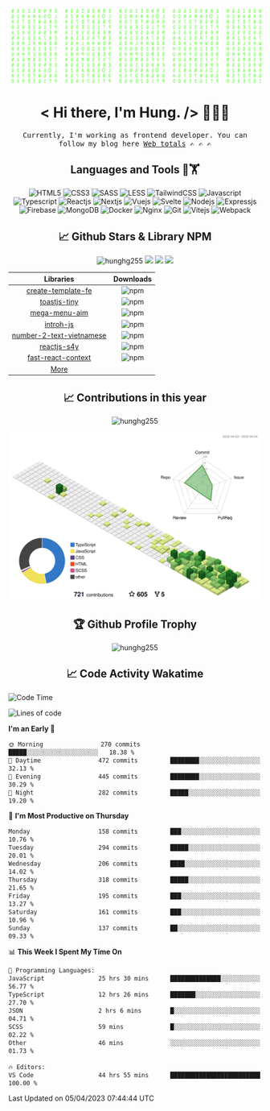 [![Matrix SVG](https://github.com/hunghg255/hunghg255/blob/master/img/matrix.svg)](https://hung.thedev.id)
<!-- [![unicorncode_bzb8ey](https://res.cloudinary.com/hunghg255/image/upload/v1647578947/unicorncode_bzb8ey.svg)](https://hung.thedev.id) -->
<!-- # 👀 Hi stranger! 👋🏻 -->

<h1 align='center'>< Hi there, I'm Hung. /> 👋✌🏻</h1>

<p align="center">
  <samp>
  Currently, I'm working as frontend developer. You can follow my blog here
    <a href="https://web-totals.vercel.app">Web totals</a>
    ✍️ ✍️ ✍️
  </samp>
</p>


                       
<h2 align='center'>Languages and Tools 🔧🏋</h2>

<div align='center'>
  <img src="https://img.shields.io/badge/html5-%23E34F26.svg?style=flat-square&logo=html5&logoColor=white" alt="HTML5" />
  <img src="https://img.shields.io/badge/css3-%231572B6.svg?style=flat-square&logo=css3&logoColor=white" alt="CSS3" />
  <img src="https://img.shields.io/badge/SASS-hotpink.svg?style=flat-square&logo=SASS&logoColor=white" alt="SASS" />
  <img src="https://img.shields.io/badge/LESS-%230db7ed.svg?style=flat-square&logo=less&logoColor=white" alt="LESS" />
  <img src="https://img.shields.io/badge/Tailwindcss-%2338B2AC.svg?style=flat-square&logo=tailwind-css&logoColor=white" alt="TailwindCSS" />
  <img src="https://img.shields.io/badge/Javascript-%23323330.svg?style=flat-square&logo=javascript&logoColor=%23F7DF1E" alt="Javascript" />
  <img src="https://img.shields.io/badge/Typescript-%23007ACC.svg?style=flat-square&logo=typescript&logoColor=white" alt="Typescript" />
  <img src="https://img.shields.io/badge/Reactjs-%2320232a.svg?style=flat-square&logo=react&logoColor=%2361DAFB" alt="Reactjs" />
  <img src="https://img.shields.io/badge/Nextjs-black?style=flat-square&logo=next.js&logoColor=white" alt="Nextjs" />
  <img src="https://img.shields.io/badge/Vuejs-%2335495e.svg?style=flat-square&logo=vuedotjs&logoColor=%234FC08D" alt="Vuejs" />
  <img src="https://img.shields.io/badge/Svelte-ff3e00?style=flat-square&logo=svelte&logoColor=white" alt="Svelte" />
  <img src="https://img.shields.io/badge/Nodejs-6DA55F?style=flat-square&logo=node.js&logoColor=white" alt="Nodejs" />
  <img src="https://img.shields.io/badge/Expressjs-6DA55F?style=flat-square&logo=express&logoColor=white" alt="Expressjs" />
  <img src="https://img.shields.io/badge/Firebase-%23039BE5.svg?style=flat-square&logo=firebase" alt="Firebase" />
  <img src="https://img.shields.io/badge/MongoDB-%234ea94b.svg?style=flat-square&logo=mongodb&logoColor=white" alt="MongoDB" />
  <img src="https://img.shields.io/badge/Docker-%230db7ed.svg?style=flat-square&logo=docker&logoColor=white" alt="Docker" />
  <img src="https://img.shields.io/badge/Nginx-%234ea94b.svg?style=flat-square&logo=nginx&logoColor=white" alt="Nginx" />
  <img src="https://img.shields.io/badge/Git-%23E34F26.svg?style=flat-square&logo=git&logoColor=white" alt="Git" />
  
  <img src="https://img.shields.io/badge/Vitejs-blueviolet?style=flat-square&logo=vite&logoColor=white" alt="Vitejs" />
  <img src="https://img.shields.io/badge/Webpack-dodgerblue?style=flat-square&logo=webpack&logoColor=white" alt="Webpack" />
</div>

<h2 align='center'> 📈 Github Stars & Library NPM</h2>
  
<p align="center"> 
  <img src="https://komarev.com/ghpvc/?username=hunghg255&style=flat" alt="hunghg255" />
  <img src="https://shields.io/github/stars/hunghg255">
  <img src="https://img.shields.io/github/followers/hunghg255">
  <img src="https://img.shields.io/static/v1?label=%F0%9F%8C%9F&message=Love%20coding&style=style=flat&color=c80000">
</p>
  

  | Libraries	| Downloads |
  |:----------:|:-------------:|
  | [create-template-fe](https://www.npmjs.com/package/create-template-fe)	| ![npm](https://img.shields.io/npm/dm/create-template-fe) |
  | [toastjs-tiny](https://www.npmjs.com/package/toastjs-tiny)	| ![npm](https://img.shields.io/npm/dm/toastjs-tiny) |
  | [mega-menu-aim](https://www.npmjs.com/package/mega-menu-aim)	| ![npm](https://img.shields.io/npm/dm/mega-menu-aim) |
  | [introh-js](https://www.npmjs.com/package/introh-js)	| ![npm](https://img.shields.io/npm/dm/introh-js) |
  | [number-2-text-vietnamese](https://www.npmjs.com/package/number-2-text-vietnamese)	| ![npm](https://img.shields.io/npm/dm/number-2-text-vietnamese) |
  | [reactjs-s4y](https://www.npmjs.com/package/reactjs-s4y)	| ![npm](https://img.shields.io/npm/dm/reactjs-s4y) |
  | [fast-react-context](https://www.npmjs.com/package/fast-react-context)	| ![npm](https://img.shields.io/npm/dm/fast-react-context) |
  | [More](https://www.npmjs.com/settings/hunghg255/packages)	|  |
  
<div align="center">
<!--  <img src="https://github-readme-stats.vercel.app/api?username=hunghg255&show_icons=true&border_radius=15&count_private=true"/>
  <img src="https://github-readme-stats.vercel.app/api/top-langs/?username=hunghg255&border_radius=15&layout=compact&langs_count=6&count_private=true"/>
   -->
  
  <h2 align='center'> 📈 Contributions in this year </h2>

  <img 
       src="https://github-readme-streak-stats.herokuapp.com/?user=hunghg255&count_private=true" 
       alt="hunghg255" 
  />
  
  ![](./profile-3d-contrib/profile-green-animate.svg)
  
  <h2 align='center'> 🏆 Github Profile Trophy</h2>
  
  <img 
       src="https://github-profile-trophy.vercel.app/?username=hunghg255&theme=algolia&no-frame=true&no-bg=true&row=1&column=7" 
       alt="hunghg255" 
  />
</div>



<h2 align='center'> 📈 Code Activity Wakatime </h2>

<!--START_SECTION:waka-->
![Code Time](http://img.shields.io/badge/Code%20Time-2%2C736%20hrs%2032%20mins-blue)

![Lines of code](https://img.shields.io/badge/From%20Hello%20World%20I%27ve%20Written-2.5%20million%20lines%20of%20code-blue)

**I'm an Early 🐤** 

```text
🌞 Morning                270 commits         █████░░░░░░░░░░░░░░░░░░░░   18.38 % 
🌆 Daytime                472 commits         ████████░░░░░░░░░░░░░░░░░   32.13 % 
🌃 Evening                445 commits         ████████░░░░░░░░░░░░░░░░░   30.29 % 
🌙 Night                  282 commits         █████░░░░░░░░░░░░░░░░░░░░   19.20 % 
```
📅 **I'm Most Productive on Thursday** 

```text
Monday                   158 commits         ███░░░░░░░░░░░░░░░░░░░░░░   10.76 % 
Tuesday                  294 commits         █████░░░░░░░░░░░░░░░░░░░░   20.01 % 
Wednesday                206 commits         ████░░░░░░░░░░░░░░░░░░░░░   14.02 % 
Thursday                 318 commits         █████░░░░░░░░░░░░░░░░░░░░   21.65 % 
Friday                   195 commits         ███░░░░░░░░░░░░░░░░░░░░░░   13.27 % 
Saturday                 161 commits         ███░░░░░░░░░░░░░░░░░░░░░░   10.96 % 
Sunday                   137 commits         ██░░░░░░░░░░░░░░░░░░░░░░░   09.33 % 
```


📊 **This Week I Spent My Time On** 

```text
💬 Programming Languages: 
JavaScript               25 hrs 30 mins      ██████████████░░░░░░░░░░░   56.77 % 
TypeScript               12 hrs 26 mins      ███████░░░░░░░░░░░░░░░░░░   27.70 % 
JSON                     2 hrs 6 mins        █░░░░░░░░░░░░░░░░░░░░░░░░   04.71 % 
SCSS                     59 mins             █░░░░░░░░░░░░░░░░░░░░░░░░   02.22 % 
Other                    46 mins             ░░░░░░░░░░░░░░░░░░░░░░░░░   01.73 % 

🔥 Editors: 
VS Code                  44 hrs 55 mins      █████████████████████████   100.00 % 
```


 Last Updated on 05/04/2023 07:44:44 UTC
<!--END_SECTION:waka-->

